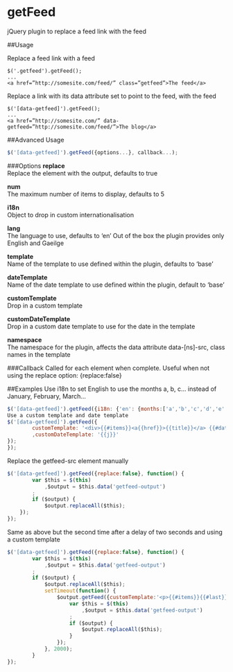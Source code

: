 getFeed
=======

jQuery plugin to replace a feed link with the feed

##Usage

Replace a feed link with a feed
```
$('.getfeed').getFeed();
...
<a href=”http://somesite.com/feed/” class=”getfeed”>The feed</a>
```

Replace a link with its data attribute set to point to the feed, with the feed
```
$('[data-getfeed]').getFeed();
...
<a href=”http://somesite.com/” data-getfeed=”http://somesite.com/feed/”>The blog</a>
```

##Advanced Usage
```javascript
$('[data-getfeed]').getFeed({options...}, callback...);
```

###Options
**replace**  
Replace the element with the output, defaults to true

**num**  
The  maximum number of items to display, defaults to 5

**i18n**  
Object to drop in custom internationalisation

**lang**  
The language to use, defaults to ‘en’
Out of the box the plugin provides only English and Gaeilge

**template**  
Name of the template to use defined within the plugin, defaults to ‘base’

**dateTemplate**  
Name of the date template to use defined within the plugin, default to ‘base’

**customTemplate**  
Drop in a custom template

**customDateTemplate**  
Drop in a custom date template to use for the date in the template

**namespace**  
The namespace for the plugin, affects the data attribute data-[ns]-src, class names in the template

###Callback
Called for each element when complete. Useful when not using the replace option: {replace:false}

##Examples
Use i18n to set English to use the months a, b, c… instead of January, February, March…
```javascript
$('[data-getfeed]').getFeed({i18n: {'en': {months:['a','b','c','d','e','f','g','h','i','j','k','l']}}});
Use a custom template and date template
$('[data-getfeed]').getFeed({
        customTemplate: '<div>{{#items}}<a{{href}}>{{title}}</a> {{#datetemplate}}{{/datetemplate}}{{/items}}</div>'
        ,customDateTemplate: '{{j}}'
});
});
```

Replace the getfeed-src element manually
```javascript
$('[data-getfeed]').getFeed({replace:false}, function() {
        var $this = $(this)
            ,$output = $this.data('getfeed-output')
        ;
        if ($output) {
            $output.replaceAll($this);
    });
});
```

Same as above but the second time after a delay of two seconds and using a custom template
```javascript
$('[data-getfeed]').getFeed({replace:false}, function() {
        var $this = $(this)
            ,$output = $this.data('getfeed-output')
        ;
        if ($output) {
            $output.replaceAll($this);
            setTimeout(function() {
                $output.getFeed({customTemplate:'<p>{{#items}}{{#last}} and {{/last}}<a{{href}}>{{title}}</a>{{#notlasttwo}}, {{/notlasttwo}}{{/items}}</p>'}, function() {
                    var $this = $(this)
                        ,$output = $this.data('getfeed-output')
                    ;
                    if ($output) {
                        $output.replaceAll($this);
                    }
                });
            }, 2000);
        }
});
```


